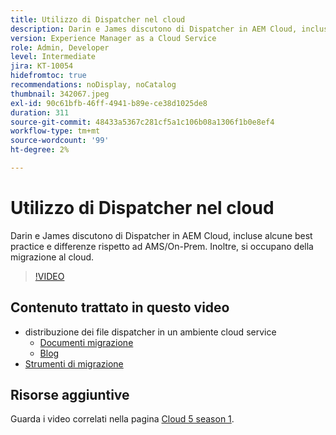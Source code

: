 ```yaml
---
title: Utilizzo di Dispatcher nel cloud
description: Darin e James discutono di Dispatcher in AEM Cloud, incluse alcune best practice e differenze rispetto ad AMS/On-Prem. Inoltre, si occupano della migrazione al cloud.
version: Experience Manager as a Cloud Service
role: Admin, Developer
level: Intermediate
jira: KT-10054
hidefromtoc: true
recommendations: noDisplay, noCatalog
thumbnail: 342067.jpeg
exl-id: 90c61bfb-46ff-4941-b89e-ce38d1025de8
duration: 311
source-git-commit: 48433a5367c281cf5a1c106b08a1306f1b0e8ef4
workflow-type: tm+mt
source-wordcount: '99'
ht-degree: 2%

---
```



# Utilizzo di Dispatcher nel cloud

Darin e James discutono di Dispatcher in AEM Cloud, incluse alcune best practice e differenze rispetto ad AMS/On-Prem. Inoltre, si occupano della migrazione al cloud.

>[!VIDEO](https://video.tv.adobe.com/v/342067?quality=12&learn=on)

## Contenuto trattato in questo video

+ distribuzione dei file dispatcher in un ambiente cloud service
   + [Documenti migrazione](https://experienceleague.adobe.com/docs/experience-manager-cloud-manager/using/getting-started/dispatcher-configurations.html)
   + [Blog](https://medium.com/adobetech/migrating-a-dispatcher-configuration-from-managed-services-to-aem-as-a-cloud-service-fa8a80d242ee)
+ [Strumenti di migrazione](https://github.com/adobe/aio-cli-plugin-aem-cloud-service-migration)

## Risorse aggiuntive

Guarda i video correlati nella pagina [Cloud 5 season 1](cloud5-season-1.md).
